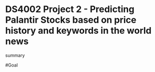 # DS4002 Project 2 - Predicting Palantir Stocks based on price history and keywords in the world news
summary

#Goal 
